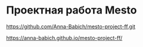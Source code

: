 # Проектная работа Mesto

https://github.com/Anna-Babich/mesto-project-ff.git

https://anna-babich.github.io/mesto-project-ff/
